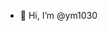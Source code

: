 - 👋 Hi, I’m @ym1030

<!---
ym1030/ym1030 is a ✨ special ✨ repository because its `README.md` (this file) appears on your GitHub profile.
You can click the Preview link to take a look at your changes.
--->
